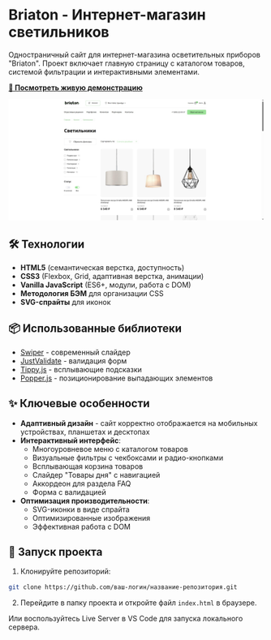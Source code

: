 # Briaton - Интернет-магазин светильников

Одностраничный сайт для интернет-магазина осветительных приборов "Briaton". Проект включает главную страницу с каталогом товаров, системой фильтрации и интерактивными элементами.

**[🚀 Посмотреть живую демонстрацию](https://oxana48.github.io/js-project/)**

![Скриншот проекта](./screenshot.jpg)

## 🛠 Технологии

- **HTML5** (семантическая верстка, доступность)
- **CSS3** (Flexbox, Grid, адаптивная верстка, анимации)
- **Vanilla JavaScript** (ES6+, модули, работа с DOM)
- **Методология БЭМ** для организации CSS
- **SVG-спрайты** для иконок

## 📦 Использованные библиотеки

- [Swiper](https://swiperjs.com/) - современный слайдер
- [JustValidate](https://just-validate.dev/) - валидация форм
- [Tippy.js](https://atomiks.github.io/tippyjs/) - всплывающие подсказки
- [Popper.js](https://popper.js.org/) - позиционирование выпадающих элементов

## ✨ Ключевые особенности

- **Адаптивный дизайн** - сайт корректно отображается на мобильных устройствах, планшетах и десктопах
- **Интерактивный интерфейс**:
  - Многоуровневое меню с каталогом товаров
  - Визуальные фильтры с чекбоксами и радио-кнопками
  - Всплывающая корзина товаров
  - Слайдер "Товары дня" с навигацией
  - Аккордеон для раздела FAQ
  - Форма с валидацией
- **Оптимизация производительности**:
  - SVG-иконки в виде спрайта
  - Оптимизированные изображения
  - Эффективная работа с DOM

## 🚀 Запуск проекта

1. Клонируйте репозиторий:
```bash
git clone https://github.com/ваш-логин/название-репозитория.git
```

2. Перейдите в папку проекта и откройте файл `index.html` в браузере.

Или воспользуйтесь Live Server в VS Code для запуска локального сервера.
